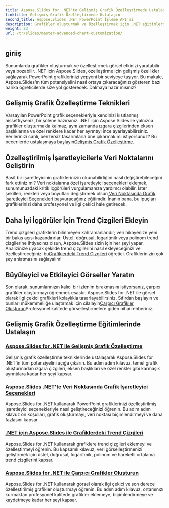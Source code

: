 ```yaml
---
title: Aspose.Slides for .NET'te Gelişmiş Grafik Özelleştirmede Ustalaşın
linktitle: Gelişmiş Grafik Özelleştirmede Ustalaşın
second_title: Aspose.Slides .NET PowerPoint İşleme API'si
description: Grafikler oluşturmak ve özelleştirmek için .NET eğitimleri için Aspose.Slides'ı öğrenin. Trend çizgileri, işaretçiler ve çarpıcı veri görselleştirmeleri için gelişmiş teknikleri öğrenin.
weight: 23
url: /tr/slides/master-advanced-chart-customization/
---
```

## giriiş

Sunumlarda grafikler oluşturmak ve özelleştirmek görsel etkinizi yaratabilir veya bozabilir. .NET için Aspose.Slides, özelleştirme için gelişmiş özellikler sağlayarak PowerPoint grafiklerinizi yepyeni bir seviyeye taşıyor. Bu makale, Aspose.Slides'ın tüm potansiyelini nasıl ortaya çıkaracağınızı gösteren bazı harika öğreticilerde size yol gösterecek. Dalmaya hazır mısınız?

## Gelişmiş Grafik Özelleştirme Teknikleri

 Varsayılan PowerPoint grafik seçenekleriyle kendinizi kısıtlanmış hissettiyseniz, bir şölene hazırsınız. .NET için Aspose.Slides ile yalnızca grafikler oluşturmakla kalmaz, aynı zamanda ızgara çizgilerinden eksen başlıklarına ve özel renklere kadar her ayrıntıyı ince ayarlayabilirsiniz. Verilerinizi canlı, benzersiz tasarımlarla öne çıkarmak mı istiyorsunuz? Bu becerilerde ustalaşmaya başlayın[Gelişmiş Grafik Özelleştirme](./advanced-chart-customization/).

## Özelleştirilmiş İşaretleyicilerle Veri Noktalarını Geliştirin

Basit bir işaretleyicinin grafiklerinizin okunabilirliğini nasıl değiştirebileceğini fark ettiniz mi? Veri noktalarına özel işaretleyici seçenekleri eklemek, sunumunuzdaki kritik içgörüleri vurgulamanıza yardımcı olabilir. İster şekilleri, renkleri veya boyutları değiştirmek olsun,[Veri Noktasında Grafik İşaretleyici Seçenekleri](./chart-marker-options/) başvuracağınız eğitimdir. İnanın bana, bu ipuçları grafiklerinizi daha profesyonel ve ilgi çekici hale getirecek.

## Daha İyi İçgörüler İçin Trend Çizgileri Ekleyin

 Trend çizgileri grafiklerin bilinmeyen kahramanlarıdır; veri hikayenize yeni bir bakış açısı kazandırırlar. Üstel, doğrusal, logaritmik veya polinom trend çizgilerine ihtiyacınız olsun, Aspose.Slides sizin için her şeyi yapar. Analizinize uyacak şekilde trend çizgilerini nasıl ekleyeceğinizi ve özelleştireceğinizi bu[Grafiklerdeki Trend Çizgileri](./trend-lines-in-charts/) öğretici. Grafiklerinizin çok şey anlatmasını sağlayalım!

## Büyüleyici ve Etkileyici Görseller Yaratın

Son olarak, sunumlarınızın kalıcı bir izlenim bırakmasını istiyorsanız, çarpıcı grafikler oluşturmayı öğrenmek esastır. Aspose.Slides for .NET ile görsel olarak ilgi çekici grafikleri kolaylıkla tasarlayabilirsiniz. Sıfırdan başlayın ve bunları mükemmelliğe ulaştırmak için cilalayın[Çarpıcı Grafikler Oluşturun](./create-stunning-chart/)Profesyonel kalitede görselleştirmelere giden nihai rehberiniz.

## Gelişmiş Grafik Özelleştirme Eğitimlerinde Ustalaşın
### [Aspose.Slides for .NET ile Gelişmiş Grafik Özelleştirme](./advanced-chart-customization/)
Gelişmiş grafik özelleştirme tekniklerinde ustalaşarak Aspose.Slides for .NET'in tüm potansiyelini açığa çıkarın. Bu adım adım kılavuz, temel grafik oluşturmadan ızgara çizgileri, eksen başlıkları ve özel renkler gibi karmaşık ayrıntılara kadar her şeyi kapsar.
### [Aspose.Slides .NET'te Veri Noktasında Grafik İşaretleyici Seçenekleri](./chart-marker-options/)
Aspose.Slides for .NET kullanarak PowerPoint grafiklerinizi özelleştirilmiş işaretleyici seçenekleriyle nasıl geliştireceğinizi öğrenin. Bu adım adım kılavuz ön koşulları, grafik oluşturmayı, veri noktası biçimlendirmeyi ve daha fazlasını kapsar.
### [.NET için Aspose.Slides ile Grafiklerdeki Trend Çizgileri](./trend-lines-in-charts/)
Aspose.Slides for .NET kullanarak grafiklere trend çizgileri eklemeyi ve özelleştirmeyi öğrenin. Bu kapsamlı kılavuz, veri görselleştirmenizi geliştirmek için üstel, doğrusal, logaritmik, polinom ve hareketli ortalama trend çizgilerini kapsar.
### [Aspose.Slides for .NET ile Çarpıcı Grafikler Oluşturun](./create-stunning-chart/)
Aspose.Slides for .NET kullanarak görsel olarak ilgi çekici ve son derece özelleştirilmiş grafikler oluşturmayı öğrenin. Bu adım adım kılavuz, ortamınızı kurmaktan profesyonel kalitede grafikler eklemeye, biçimlendirmeye ve kaydetmeye kadar her şeyi kapsar.